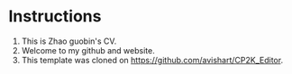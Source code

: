 # Instructions

1. This is Zhao guobin's CV.
2. Welcome to my github and website.
3. This template was cloned on https://github.com/avishart/CP2K_Editor.
